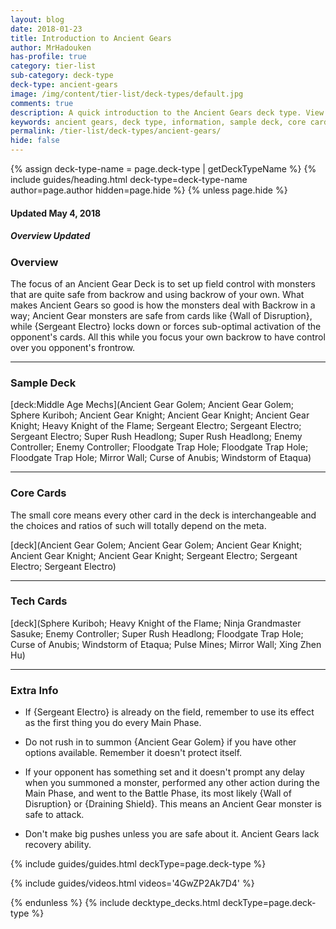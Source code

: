 ```yaml
---
layout: blog
date: 2018-01-23
title: Introduction to Ancient Gears
author: MrHadouken
has-profile: true
category: tier-list
sub-category: deck-type
deck-type: ancient-gears
image: /img/content/tier-list/deck-types/default.jpg
comments: true
description: A quick introduction to the Ancient Gears deck type. View sample deck, core cards, tech cards, quick tips, guides, videos and other information.
keywords: ancient gears, deck type, information, sample deck, core cards, tech cards, quick tips, guides, videos
permalink: /tier-list/deck-types/ancient-gears/
hide: false
---
```


{% assign deck-type-name = page.deck-type | getDeckTypeName %}
{% include guides/heading.html deck-type=deck-type-name author=page.author hidden=page.hide %}
{% unless page.hide %}

#### Updated May 4, 2018 
##### Overview Updated

### Overview

The focus of an Ancient Gear Deck is to set up field control with monsters that are quite safe from backrow and using backrow of your own. What makes Ancient Gears so good is how the monsters deal with Backrow in a way; Ancient Gear monsters are safe from cards like {Wall of Disruption}, while {Sergeant Electro} locks down or forces sub-optimal activation of the opponent's cards. All this while you focus your own backrow to have control over you opponent's frontrow.

---

### Sample Deck

[deck:Middle Age Mechs](Ancient Gear Golem; Ancient Gear Golem; Sphere Kuriboh; Ancient Gear Knight; Ancient Gear Knight; Ancient Gear Knight; Heavy Knight of the Flame; Sergeant Electro; Sergeant Electro; Sergeant Electro; Super Rush Headlong; Super Rush Headlong; Enemy Controller; Enemy Controller; Floodgate Trap Hole; Floodgate Trap Hole; Floodgate Trap Hole; Mirror Wall; Curse of Anubis; Windstorm of Etaqua)

---

### Core Cards
The small core means every other card in the deck is interchangeable and the choices and ratios of such will totally depend on the meta.  

[deck](Ancient Gear Golem; Ancient Gear Golem; Ancient Gear Knight; Ancient Gear Knight; Ancient Gear Knight; Sergeant Electro; Sergeant Electro; Sergeant Electro)

---

### Tech Cards

[deck](Sphere Kuriboh; Heavy Knight of the Flame; Ninja Grandmaster Sasuke; Enemy Controller; Super Rush Headlong; Floodgate Trap Hole; Curse of Anubis; Windstorm of Etaqua; Pulse Mines; Mirror Wall; Xing Zhen Hu)

---

### Extra Info

- If {Sergeant Electro} is already on the field, remember to use its effect as the first thing you do every Main Phase.

- Do not rush in to summon {Ancient Gear Golem} if you have other options available. Remember it doesn't protect itself.

- If your opponent has something set and it doesn't prompt any delay when you summoned a monster, performed any other action during the Main Phase, and went to the Battle Phase, its most likely {Wall of Disruption} or {Draining Shield}. This means an Ancient Gear monster is safe to attack.

- Don't make big pushes unless you are safe about it. Ancient Gears lack recovery ability.
    

{% include guides/guides.html deckType=page.deck-type %}

{% include guides/videos.html videos='4GwZP2Ak7D4' %}

{% endunless %}
{% include decktype_decks.html deckType=page.deck-type %}
